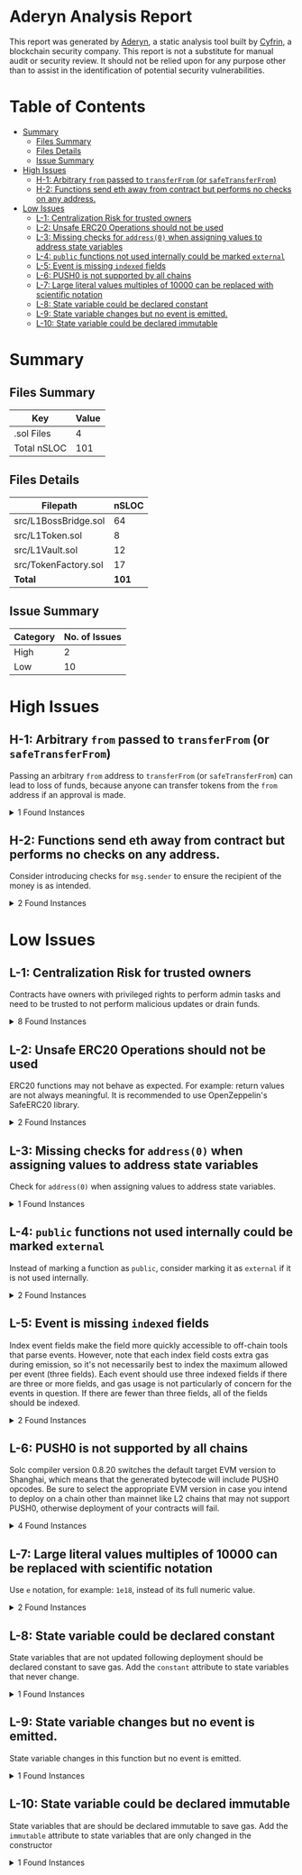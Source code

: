 # Aderyn Analysis Report

This report was generated by [Aderyn](https://github.com/Cyfrin/aderyn), a static analysis tool built by [Cyfrin](https://cyfrin.io), a blockchain security company. This report is not a substitute for manual audit or security review. It should not be relied upon for any purpose other than to assist in the identification of potential security vulnerabilities.
# Table of Contents

- [Summary](#summary)
  - [Files Summary](#files-summary)
  - [Files Details](#files-details)
  - [Issue Summary](#issue-summary)
- [High Issues](#high-issues)
  - [H-1: Arbitrary `from` passed to `transferFrom` (or `safeTransferFrom`)](#h-1-arbitrary-from-passed-to-transferfrom-or-safetransferfrom)
  - [H-2: Functions send eth away from contract but performs no checks on any address.](#h-2-functions-send-eth-away-from-contract-but-performs-no-checks-on-any-address)
- [Low Issues](#low-issues)
  - [L-1: Centralization Risk for trusted owners](#l-1-centralization-risk-for-trusted-owners)
  - [L-2: Unsafe ERC20 Operations should not be used](#l-2-unsafe-erc20-operations-should-not-be-used)
  - [L-3: Missing checks for `address(0)` when assigning values to address state variables](#l-3-missing-checks-for-address0-when-assigning-values-to-address-state-variables)
  - [L-4: `public` functions not used internally could be marked `external`](#l-4-public-functions-not-used-internally-could-be-marked-external)
  - [L-5: Event is missing `indexed` fields](#l-5-event-is-missing-indexed-fields)
  - [L-6: PUSH0 is not supported by all chains](#l-6-push0-is-not-supported-by-all-chains)
  - [L-7: Large literal values multiples of 10000 can be replaced with scientific notation](#l-7-large-literal-values-multiples-of-10000-can-be-replaced-with-scientific-notation)
  - [L-8: State variable could be declared constant](#l-8-state-variable-could-be-declared-constant)
  - [L-9: State variable changes but no event is emitted.](#l-9-state-variable-changes-but-no-event-is-emitted)
  - [L-10: State variable could be declared immutable](#l-10-state-variable-could-be-declared-immutable)


# Summary

## Files Summary

| Key | Value |
| --- | --- |
| .sol Files | 4 |
| Total nSLOC | 101 |


## Files Details

| Filepath | nSLOC |
| --- | --- |
| src/L1BossBridge.sol | 64 |
| src/L1Token.sol | 8 |
| src/L1Vault.sol | 12 |
| src/TokenFactory.sol | 17 |
| **Total** | **101** |


## Issue Summary

| Category | No. of Issues |
| --- | --- |
| High | 2 |
| Low | 10 |


# High Issues

## H-1: Arbitrary `from` passed to `transferFrom` (or `safeTransferFrom`)

Passing an arbitrary `from` address to `transferFrom` (or `safeTransferFrom`) can lead to loss of funds, because anyone can transfer tokens from the `from` address if an approval is made.  

<details><summary>1 Found Instances</summary>


- Found in src/L1BossBridge.sol [Line: 74](src/L1BossBridge.sol#L74)

	```solidity
	        token.safeTransferFrom(from, address(vault), amount);
	```

</details>



## H-2: Functions send eth away from contract but performs no checks on any address.

Consider introducing checks for `msg.sender` to ensure the recipient of the money is as intended.

<details><summary>2 Found Instances</summary>


- Found in src/L1BossBridge.sol [Line: 91](src/L1BossBridge.sol#L91)

	```solidity
	    function withdrawTokensToL1(address to, uint256 amount, uint8 v, bytes32 r, bytes32 s) external {
	```

- Found in src/L1BossBridge.sol [Line: 112](src/L1BossBridge.sol#L112)

	```solidity
	    function sendToL1(uint8 v, bytes32 r, bytes32 s, bytes memory message) public nonReentrant whenNotPaused {
	```

</details>



# Low Issues

## L-1: Centralization Risk for trusted owners

Contracts have owners with privileged rights to perform admin tasks and need to be trusted to not perform malicious updates or drain funds.

<details><summary>8 Found Instances</summary>


- Found in src/L1BossBridge.sol [Line: 27](src/L1BossBridge.sol#L27)

	```solidity
	contract L1BossBridge is Ownable, Pausable, ReentrancyGuard {
	```

- Found in src/L1BossBridge.sol [Line: 49](src/L1BossBridge.sol#L49)

	```solidity
	    function pause() external onlyOwner {
	```

- Found in src/L1BossBridge.sol [Line: 53](src/L1BossBridge.sol#L53)

	```solidity
	    function unpause() external onlyOwner {
	```

- Found in src/L1BossBridge.sol [Line: 57](src/L1BossBridge.sol#L57)

	```solidity
	    function setSigner(address account, bool enabled) external onlyOwner {
	```

- Found in src/L1Vault.sol [Line: 12](src/L1Vault.sol#L12)

	```solidity
	contract L1Vault is Ownable {
	```

- Found in src/L1Vault.sol [Line: 19](src/L1Vault.sol#L19)

	```solidity
	    function approveTo(address target, uint256 amount) external onlyOwner {
	```

- Found in src/TokenFactory.sol [Line: 11](src/TokenFactory.sol#L11)

	```solidity
	contract TokenFactory is Ownable {
	```

- Found in src/TokenFactory.sol [Line: 23](src/TokenFactory.sol#L23)

	```solidity
	    function deployToken(string memory symbol, bytes memory contractBytecode) public onlyOwner returns (address addr) {
	```

</details>



## L-2: Unsafe ERC20 Operations should not be used

ERC20 functions may not behave as expected. For example: return values are not always meaningful. It is recommended to use OpenZeppelin's SafeERC20 library.

<details><summary>2 Found Instances</summary>


- Found in src/L1BossBridge.sol [Line: 99](src/L1BossBridge.sol#L99)

	```solidity
	                abi.encodeCall(IERC20.transferFrom, (address(vault), to, amount))
	```

- Found in src/L1Vault.sol [Line: 20](src/L1Vault.sol#L20)

	```solidity
	        token.approve(target, amount);
	```

</details>



## L-3: Missing checks for `address(0)` when assigning values to address state variables

Check for `address(0)` when assigning values to address state variables.

<details><summary>1 Found Instances</summary>


- Found in src/L1Vault.sol [Line: 16](src/L1Vault.sol#L16)

	```solidity
	        token = _token;
	```

</details>



## L-4: `public` functions not used internally could be marked `external`

Instead of marking a function as `public`, consider marking it as `external` if it is not used internally.

<details><summary>2 Found Instances</summary>


- Found in src/TokenFactory.sol [Line: 23](src/TokenFactory.sol#L23)

	```solidity
	    function deployToken(string memory symbol, bytes memory contractBytecode) public onlyOwner returns (address addr) {
	```

- Found in src/TokenFactory.sol [Line: 31](src/TokenFactory.sol#L31)

	```solidity
	    function getTokenAddressFromSymbol(string memory symbol) public view returns (address addr) {
	```

</details>



## L-5: Event is missing `indexed` fields

Index event fields make the field more quickly accessible to off-chain tools that parse events. However, note that each index field costs extra gas during emission, so it's not necessarily best to index the maximum allowed per event (three fields). Each event should use three indexed fields if there are three or more fields, and gas usage is not particularly of concern for the events in question. If there are fewer than three fields, all of the fields should be indexed.

<details><summary>2 Found Instances</summary>


- Found in src/L1BossBridge.sol [Line: 40](src/L1BossBridge.sol#L40)

	```solidity
	    event Deposit(address from, address to, uint256 amount);
	```

- Found in src/TokenFactory.sol [Line: 14](src/TokenFactory.sol#L14)

	```solidity
	    event TokenDeployed(string symbol, address addr);
	```

</details>



## L-6: PUSH0 is not supported by all chains

Solc compiler version 0.8.20 switches the default target EVM version to Shanghai, which means that the generated bytecode will include PUSH0 opcodes. Be sure to select the appropriate EVM version in case you intend to deploy on a chain other than mainnet like L2 chains that may not support PUSH0, otherwise deployment of your contracts will fail.

<details><summary>4 Found Instances</summary>


- Found in src/L1BossBridge.sol [Line: 15](src/L1BossBridge.sol#L15)

	```solidity
	pragma solidity 0.8.20;
	```

- Found in src/L1Token.sol [Line: 2](src/L1Token.sol#L2)

	```solidity
	pragma solidity 0.8.20;
	```

- Found in src/L1Vault.sol [Line: 2](src/L1Vault.sol#L2)

	```solidity
	pragma solidity 0.8.20;
	```

- Found in src/TokenFactory.sol [Line: 2](src/TokenFactory.sol#L2)

	```solidity
	pragma solidity 0.8.20;
	```

</details>



## L-7: Large literal values multiples of 10000 can be replaced with scientific notation

Use `e` notation, for example: `1e18`, instead of its full numeric value.

<details><summary>2 Found Instances</summary>


- Found in src/L1BossBridge.sol [Line: 30](src/L1BossBridge.sol#L30)

	```solidity
	    uint256 public DEPOSIT_LIMIT = 100_000 ether;
	```

- Found in src/L1Token.sol [Line: 7](src/L1Token.sol#L7)

	```solidity
	    uint256 private constant INITIAL_SUPPLY = 1_000_000;
	```

</details>



## L-8: State variable could be declared constant

State variables that are not updated following deployment should be declared constant to save gas. Add the `constant` attribute to state variables that never change.

<details><summary>1 Found Instances</summary>


- Found in src/L1BossBridge.sol [Line: 30](src/L1BossBridge.sol#L30)

	```solidity
	    uint256 public DEPOSIT_LIMIT = 100_000 ether;
	```

</details>



## L-9: State variable changes but no event is emitted.

State variable changes in this function but no event is emitted.

<details><summary>1 Found Instances</summary>


- Found in src/L1BossBridge.sol [Line: 57](src/L1BossBridge.sol#L57)

	```solidity
	    function setSigner(address account, bool enabled) external onlyOwner {
	```

</details>



## L-10: State variable could be declared immutable

State variables that are should be declared immutable to save gas. Add the `immutable` attribute to state variables that are only changed in the constructor

<details><summary>1 Found Instances</summary>


- Found in src/L1Vault.sol [Line: 13](src/L1Vault.sol#L13)

	```solidity
	    IERC20 public token;
	```

</details>



